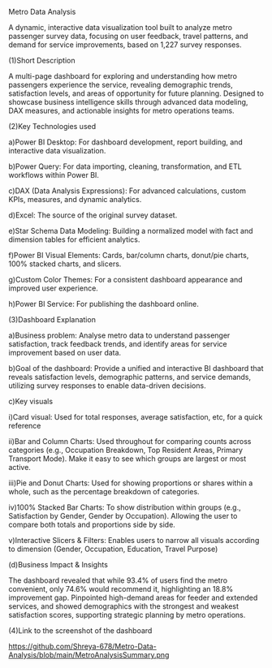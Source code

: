 Metro Data Analysis


A dynamic, interactive data visualization tool built to analyze metro passenger survey data, focusing on user feedback, travel patterns, and demand for service improvements, based on 1,227 survey responses.

(1)Short Description

A multi-page dashboard for exploring and understanding how metro passengers experience the service, revealing demographic trends, satisfaction levels, and areas of opportunity for future planning. Designed to showcase business intelligence skills through advanced data modeling, DAX measures, and actionable insights for metro operations teams.



(2)Key Technologies used


a)Power BI Desktop: For dashboard development, report building, and interactive data visualization.

b)Power Query: For data importing, cleaning, transformation, and ETL workflows within Power BI.

c)DAX (Data Analysis Expressions): For advanced calculations, custom KPIs, measures, and dynamic analytics.

d)Excel: The source of the original survey dataset.

e)Star Schema Data Modeling: Building a normalized model with fact and dimension tables for efficient analytics.

f)Power BI Visual Elements: Cards, bar/column charts, donut/pie charts, 100% stacked charts, and slicers.

g)Custom Color Themes: For a consistent dashboard appearance and improved user experience.

h)Power BI Service: For publishing the dashboard online.



(3)Dashboard Explanation


a)Business problem: Analyse metro data to understand passenger satisfaction, track feedback trends, and identify areas for service improvement based on user data.

b)Goal of the dashboard: Provide a unified and interactive BI dashboard that reveals satisfaction levels, demographic patterns, and service demands, utilizing survey responses to enable data-driven decisions.

c)Key visuals 


i)Card visual: Used for total responses, average satisfaction, etc, for a quick reference

ii)Bar and Column Charts: Used throughout for comparing counts across categories (e.g., Occupation Breakdown, Top Resident Areas, Primary Transport Mode). Make it easy to see which groups are largest or most active.

iii)Pie and Donut Charts: Used for showing proportions or shares within a whole, such as the percentage breakdown of categories.

iv)100% Stacked Bar Charts: To show distribution within groups (e.g., Satisfaction by Gender, Gender by Occupation). Allowing the user to compare both totals and proportions side by side.

v)Interactive Slicers & Filters: Enables users to narrow all visuals according to dimension (Gender, Occupation, Education, Travel Purpose)


(d)Business Impact & Insights

The dashboard revealed that while 93.4% of users find the metro convenient, only 74.6% would recommend it, highlighting an 18.8% improvement gap. Pinpointed high-demand areas for feeder and extended services, and showed demographics with the strongest and weakest satisfaction scores, supporting strategic planning by metro operations.



(4)Link to the screenshot of the dashboard

https://github.com/Shreya-678/Metro-Data-Analysis/blob/main/MetroAnalysisSummary.png

